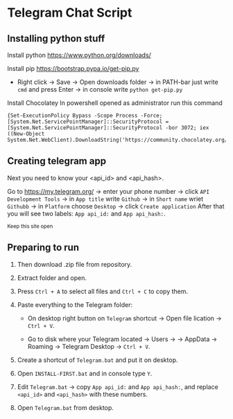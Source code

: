 # Telegram Chat Script

## Installing python stuff
Install python https://www.python.org/downloads/

Install pip https://bootstrap.pypa.io/get-pip.py
   - Right click -> Save -> Open downloads folder -> in PATH-bar just write `cmd` and press Enter -> in console write `python get-pip.py`


Install Chocolatey
In powershell opened as administrator run this command
```
{Set-ExecutionPolicy Bypass -Scope Process -Force; [System.Net.ServicePointManager]::SecurityProtocol = [System.Net.ServicePointManager]::SecurityProtocol -bor 3072; iex ((New-Object System.Net.WebClient).DownloadString('https://community.chocolatey.org/install.ps1'))
```
## Creating telegram app
Next you need to know your <api_id> and <api_hash>. 

Go to https://my.telegram.org/ -> enter your phone number -> click `API Development Tools` -> in `App title` write `Github` -> in `Short name` wriet `Githubb` -> in `Platform` choose `Desktop` -> click `Create application`
After that you will see two labels: `App api_id:` and `App api_hash:`. 

<sub>Keep this site open</sub>

## Preparing to run
1. Then download .zip file from repository.

2. Extract folder and open.

3. Press `Ctrl + A` to select all files and `Ctrl + C` to copy them. 

4. Paste everything to the Telegram folder:
   - On desktop right button on `Telegram` shortcut -> Open file lication -> `Ctrl + V`.
   
   - Go to disk where your Telegram located -> Users -> <your user name> -> AppData -> Roaming -> Telegram Desktop -> `Ctrl + V`.

5. Create a shortcut of `Telegram.bat` and put it on desktop.

6. Open `INSTALL-FIRST.bat` and in console type `Y`.

7. Edit `Telegram.bat` -> copy `App api_id:` and `App api_hash:`, and replace `<api_id>` and `<api_hash>` with these numbers.

8. Open `Telegram.bat` from desktop.
